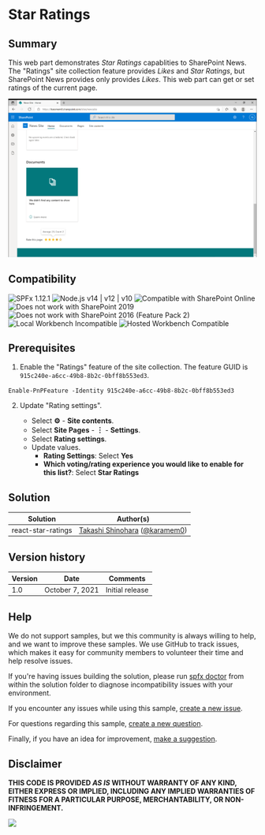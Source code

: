 # Star Ratings

## Summary

This web part demonstrates *Star Ratings* capablities to SharePoint News. The "Ratings" site collection feature provides *Likes* and *Star Ratings*, but SharePoint News provides only provides *Likes*. This web part can get or set ratings of the current page.

![react-star-ratings](./assets/react-star-ratings.png)

## Compatibility

![SPFx 1.12.1](https://img.shields.io/badge/SPFx-1.12.1-green.svg)
![Node.js v14 | v12 | v10](https://img.shields.io/badge/Node.js-v14%20%7C%20v12%20%7C%20v10-green.svg) 
![Compatible with SharePoint Online](https://img.shields.io/badge/SharePoint%20Online-Compatible-green.svg)
![Does not work with SharePoint 2019](https://img.shields.io/badge/SharePoint%20Server%202019-Incompatible-red.svg "SharePoint Server 2019 requires SPFx 1.4.1 or lower")
![Does not work with SharePoint 2016 (Feature Pack 2)](https://img.shields.io/badge/SharePoint%20Server%202016%20(Feature%20Pack%202)-Incompatible-red.svg "SharePoint Server 2016 Feature Pack 2 requires SPFx 1.1")
![Local Workbench Incompatible](https://img.shields.io/badge/Local%20Workbench-Incompatible-red.svg "This solution requires the ratings feature from SharePoint Online")
![Hosted Workbench Compatible](https://img.shields.io/badge/Hosted%20Workbench-Compatible-green.svg)


## Prerequisites

1. Enable the "Ratings" feature of the site collection. The feature GUID is `915c240e-a6cc-49b8-8b2c-0bff8b553ed3`.

```
Enable-PnPFeature -Identity 915c240e-a6cc-49b8-8b2c-0bff8b553ed3
```

2. Update "Rating settings".

    - Select **⚙** - **Site contents**.
    - Select **Site Pages** - **︙** - **Settings**.
    - Select **Rating settings**.
    - Update values.
        - **Rating Settings**: Select **Yes**
        - **Which voting/rating experience you would like to enable for this list?**: Select **Star Ratings**

## Solution

Solution|Author(s)
--------|---------
react-star-ratings | [Takashi Shinohara](https://github.com/karamem0) ([@karamem0](https://twitter.com/karamem0))

## Version history

Version|Date|Comments
-------|----|--------
1.0|October 7, 2021|Initial release


## Help

We do not support samples, but we this community is always willing to help, and we want to improve these samples. We use GitHub to track issues, which makes it easy for  community members to volunteer their time and help resolve issues.

If you're having issues building the solution, please run [spfx doctor](https://pnp.github.io/cli-microsoft365/cmd/spfx/spfx-doctor/) from within the solution folder to diagnose incompatibility issues with your environment.

If you encounter any issues while using this sample, [create a new issue](https://github.com/pnp/sp-dev-fx-webparts/issues/new?assignees=&labels=Needs%3A+Triage+%3Amag%3A%2Ctype%3Abug-suspected&template=bug-report.yml&sample=react-star-ratings&authors=@karamem0&title=react-star-ratings%20-%20).

For questions regarding this sample, [create a new question](https://github.com/pnp/sp-dev-fx-webparts/issues/new?assignees=&labels=Needs%3A+Triage+%3Amag%3A%2Ctype%3Abug-suspected&template=question.yml&sample=react-star-ratings&authors=@karamem0&title=react-star-ratings%20-%20).

Finally, if you have an idea for improvement, [make a suggestion](https://github.com/pnp/sp-dev-fx-webparts/issues/new?assignees=&labels=Needs%3A+Triage+%3Amag%3A%2Ctype%3Abug-suspected&template=suggestion.yml&sample=react-star-ratings&authors=@karamem0&title=react-star-ratings%20-%20).

## Disclaimer

**THIS CODE IS PROVIDED *AS IS* WITHOUT WARRANTY OF ANY KIND, EITHER EXPRESS OR IMPLIED, INCLUDING ANY IMPLIED WARRANTIES OF FITNESS FOR A PARTICULAR PURPOSE, MERCHANTABILITY, OR NON-INFRINGEMENT.**


<img src="https://telemetry.sharepointpnp.com/sp-dev-fx-webparts/samples/react-star-ratings" />
